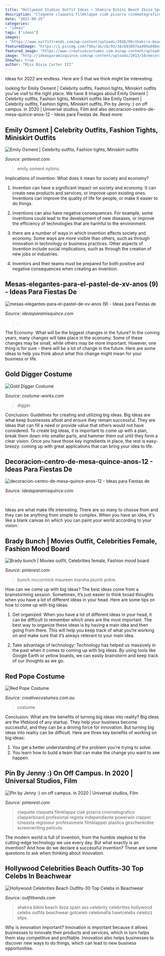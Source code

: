 ```yaml
---
title: "Hollywood Studios Outfit Ideas ~ Shakira Bikini Beach Ibiza Spain Ass Celebrity Celebrities Hollywood Celebs Outfits Beachwear Gotceleb Celebmafia Hawtcelebs Celebzz Slips"
description: "Claquete claqueta filmklappe ciak pizarra cinematografico clapperboard profesional regista independiente powerwin clapper cineasta regisseur professionele filmklapper plastica geschenkidee screenwriting película"
date: "2022-09-25"
categories:
- "ideas"
tags: ["ideas"]
images:
- "https://www.outfittrends.com/wp-content/uploads/2016/09/shakira-beach-outfit.jpg"
featuredImage: "https://i.pinimg.com/736x/16/cb/93/16cb93097aa499a0d6e4900a96aeed97.jpg"
featured_image: "https://www.creativecostumes.com.au/wp-content/uploads/2017/03/pope1-768x1024.jpg"
image: "http://ideasparamisquince.com/wp-content/uploads/2013/10/decoracion-centro-de-mesa-quince-anos-12.jpg"
ShowToc: true
author: "Miss Dixie Carter III"
---
```



Ideas for 2022 are endless. Here are 5 that we think might be interesting. 

	

		
looking for Emily Osment | Celebrity outfits, Fashion tights, Miniskirt outfits you've visit to the right place. We have 8 Images about Emily Osment | Celebrity outfits, Fashion tights, Miniskirt outfits like Emily Osment | Celebrity outfits, Fashion tights, Miniskirt outfits, Pin by Jenny :) on off campus. in 2020 | Universal studios, Film and also decoracion-centro-de-mesa-quince-anos-12 - Ideas para Fiestas de. Read more:
		
    
## Emily Osment | Celebrity Outfits, Fashion Tights, Miniskirt Outfits

<img loading=lazy src="https://i.pinimg.com/736x/f9/7b/59/f97b598a73cc4dabc88fbd6048ba1438.jpg" onerror="this.onerror=null;this.src='https://tse2.mm.bing.net/th?id=OIP.4sypffd-oyYSr9efhASbgwHaLy&amp;pid=15.1';" alt="Emily Osment | Celebrity outfits, Fashion tights, Miniskirt outfits">

_Source: pinterest.com_

>emily osment nylons. 

	

Implications of invention: What does it mean for society and economy?
1. Invention can have a significant impact on society and economy. It can create new products and services, or improve upon existing ones. Inventions can improve the quality of life for people, or make it easier to do things.
2. inventions can also have negative consequences. For example, some inventions could lead to the development of new diseases, or improve the efficiency of technologies that are harmful to the environment.

3. there are a number of ways in which invention affects society and economy. Some ways are more visible than others, such as through innovation in technology or business practices. Other aspects of Invention include social implications, such as through the creation of new jobs or industries.

4. Inventors and their teams must be prepared for both positive and negative consequences when creating an invention.

    
## Mesas-elegantes-para-el-pastel-de-xv-anos (9) - Ideas Para Fiestas De

<img loading=lazy src="http://ideasparamisquince.com/wp-content/uploads/2017/03/mesas-elegantes-para-el-pastel-de-xv-anos-9.jpg" onerror="this.onerror=null;this.src='https://tse1.mm.bing.net/th?id=OIP.ivr2-lkl7JlGarFNljE6qAHaJ4&amp;pid=15.1';" alt="mesas-elegantes-para-el-pastel-de-xv-anos (9) - Ideas para Fiestas de">

_Source: ideasparamisquince.com_

>. 

	

The Economy: What will be the biggest changes in the future?
In the coming years, many changes will take place in the economy. Some of these changes may be small, while others may be more important. However, one thing is for sure - there will be a lot of change in the future. Here are some ideas to help you think about what this change might mean for your business or life.

    
## Gold Digger Costume

<img loading=lazy src="https://photos.costume-works.com/full/gold_digger.jpg" onerror="this.onerror=null;this.src='https://tse2.mm.bing.net/th?id=OIP.qW1dmxXGl1njYC68BxGzPwHaJ7&amp;pid=15.1';" alt="Gold Digger Costume">

_Source: costume-works.com_

>digger. 

	

Conclusion: Guidelines for creating and utilizing big ideas.
Big ideas are what keep businesses afloat and ensure they remain successful. They are ideas that can fill a need or provide value that others would not have considered. To create big ideas, it is important to come up with a plan, break them down into smaller parts, and hammer them out until they form a clear vision. Once you have those key ingredients in place, the rest is easy- breezy: coming up with great applications that can bring your idea to life.

    
## Decoracion-centro-de-mesa-quince-anos-12 - Ideas Para Fiestas De

<img loading=lazy src="http://ideasparamisquince.com/wp-content/uploads/2013/10/decoracion-centro-de-mesa-quince-anos-12.jpg" onerror="this.onerror=null;this.src='https://tse2.mm.bing.net/th?id=OIP.gp5IkmmuifI_jRCh9UafUgHaJ4&amp;pid=15.1';" alt="decoracion-centro-de-mesa-quince-anos-12 - Ideas para Fiestas de">

_Source: ideasparamisquince.com_

>. 

	

Ideas are what make life interesting. There are so many to choose from and they can be anything from simple to complex. When you have an idea, it's like a blank canvas on which you can paint your world according to your vision.

    
## Brady Bunch | Movies Outfit, Celebrities Female, Fashion Mood Board

<img loading=lazy src="https://i.pinimg.com/736x/16/cb/93/16cb93097aa499a0d6e4900a96aeed97.jpg" onerror="this.onerror=null;this.src='https://tse2.mm.bing.net/th?id=OIP.6DmgVolw11MlxBx53Ip4fAAAAA&amp;pid=15.1';" alt="Brady bunch | Movies outfit, Celebrities female, Fashion mood board">

_Source: pinterest.com_

>bunch mccormick maureen marsha plumb pokie. 

	

How can we come up with big ideas?
The best ideas come from a brainstorming session. Sometimes, it’s just easier to think broad thoughts when you have a lot of different ideas in your head. Here are some tips on how to come up with big ideas:
1. Get organized: When you have a lot of different ideas in your head, it can be difficult to remember which ones are the most important. The best way to organize these ideas is by having a main idea and then going from there. This will help you keep track of what you’re working on and make sure that it’s always relevant to your main idea.

2. Take advantage of technology: Technology has helped us massively in the past when it comes to coming up with big ideas. By using tools like Google Earth or yellow boards, we can easily brainstorm and keep track of our thoughts as we go.

    
## Red Pope Costume

<img loading=lazy src="https://www.creativecostumes.com.au/wp-content/uploads/2017/03/pope1-768x1024.jpg" onerror="this.onerror=null;this.src='https://tse2.mm.bing.net/th?id=OIP.dq5ldhI7dvjnPljKQ5SDLgHaJ4&amp;pid=15.1';" alt="Red Pope Costume">

_Source: creativecostumes.com.au_

>costume. 

	

Conclusion: What are the benefits of turning big ideas into reality?
Big ideas are the lifeblood of any startup. They help your business become successful, and they can be a driving force for innovation. But turning big ideas into reality can be difficult. Here are three key benefits of working on big ideas:
1. You get a better understanding of the problem you're trying to solve.
2. You learn how to build a team that can make the change you want to see happen.

    
## Pin By Jenny :) On Off Campus. In 2020 | Universal Studios, Film

<img loading=lazy src="https://i.pinimg.com/736x/80/ef/6c/80ef6c90601c568caed9768c68ce0004.jpg" onerror="this.onerror=null;this.src='https://tse4.mm.bing.net/th?id=OIP.uBy1uH-HOZjVbLT6QyjQTAHaHa&amp;pid=15.1';" alt="Pin by Jenny :) on off campus. in 2020 | Universal studios, Film">

_Source: pinterest.com_

>claquete claqueta filmklappe ciak pizarra cinematografico clapperboard profesional regista independiente powerwin clapper cineasta regisseur professionele filmklapper plastica geschenkidee screenwriting película. 

	

The modern world is full of invention, from the humble stephoe to the cutting-edge technology we use every day. But what exactly is an invention? And how do we declare a successful invention? These are some questions to ask when thinking about innovation.

    
## Hollywood Celebrities Beach Outfits-30 Top Celebs In Beachwear

<img loading=lazy src="https://www.outfittrends.com/wp-content/uploads/2016/09/shakira-beach-outfit.jpg" onerror="this.onerror=null;this.src='https://tse2.mm.bing.net/th?id=OIP.wg3HVSzOo5KyC_4oEnTUJQHaKi&amp;pid=15.1';" alt="Hollywood Celebrities Beach Outfits-30 Top Celebs in Beachwear">

_Source: outfittrends.com_

>shakira bikini beach ibiza spain ass celebrity celebrities hollywood celebs outfits beachwear gotceleb celebmafia hawtcelebs celebzz slips. 

	

Why is innovation important?
Innovation is important because it allows businesses to innovate their products and services, which in turn helps them stay competitive and profitable. Innovation also helps businesses to discover new ways to do things, which can lead to new business opportunities.

